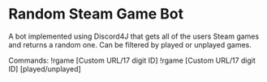 # Random Steam Game Bot
A bot implemented using Discord4J that gets all of the users Steam games and returns a random one. Can be filtered by played or unplayed games.

Commands:
!rgame [Custom URL/17 digit ID]
!rgame [Custom URL/17 digit ID] [played/unplayed]
